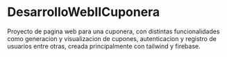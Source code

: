 # DesarrolloWebIICuponera
Proyecto de pagina web para una cuponera, con distintas funcionalidades como generacion y visualizacion de cupones,  autenticacion y registro de usuarios entre otras, creada principalmente con tailwind y firebase.
